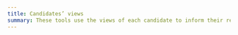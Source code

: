```yaml
---
title: Candidates’ views
summary: These tools use the views of each candidate to inform their recommendations, e.g. using interviews, public statements, etc.
---
```

